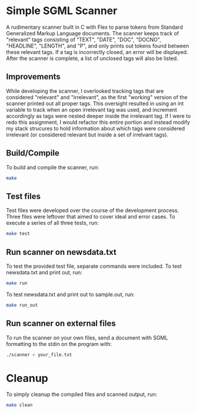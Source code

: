 # Simple SGML Scanner
A rudimentary scanner built in C with Flex to parse tokens from Standard Generalized Markup Language documents. The scanner keeps track of "relevant" tags consisting of "TEXT", "DATE", "DOC", "DOCNO", "HEADLINE", "LENGTH", and "P", and only prints out tokens found between these relevant tags. If a tag is incorrectly closed, an error will be displayed. After the scanner is complete, a list of unclosed tags will also be listed.
## Improvements
While developing the scanner, I overlooked tracking tags that are considered "relevant" and "irrelevant", as the first "working" version of the scanner printed out all proper tags. This oversight resulted in using an int variable to track when an open irrelevant tag was used, and increment accordingly as tags were nested deeper inside the irrelevant tag. If I were to redo this assignment, I would refactor this entire portion and instead modify my stack strucures to hold information about which tags were considered irrelevant (or considered relevant but inside a set of irrelvant tags).
## Build/Compile
To build and compile the scanner, run:
```sh
make
```
## Test files
Test files were developed over the course of the development process. Three files were leftover that aimed to cover ideal and error cases. To execute a series of all three tests, run:
```sh
make test
```
## Run scanner on newsdata.txt
To test the provided test file, separate commands were included. To test newsdata.txt and print out, run:
```sh
make run
```
To test newsdata.txt and print out to sample.out, run:
```sh
make run_out
```
## Run scanner on external files
To run the scanner on your own files, send a document with SGML formatting to the stdin on the program with:
```sh
./scanner < your_file.txt
```
# Cleanup
To simply cleanup the compiled files and scanned output, run:
```sh
make clean
```